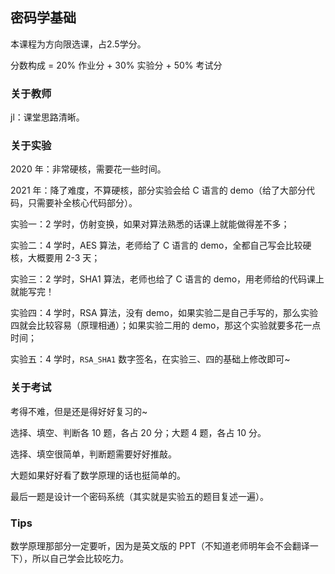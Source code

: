 ## 密码学基础

本课程为方向限选课，占2.5学分。

分数构成 = 20% 作业分 + 30% 实验分 + 50% 考试分

### 关于教师

jl：课堂思路清晰。

### 关于实验

2020 年：非常硬核，需要花一些时间。

2021 年：降了难度，不算硬核，部分实验会给 C 语言的 demo（给了大部分代码，只需要补全核心代码部分）。

实验一：2 学时，仿射变换，如果对算法熟悉的话课上就能做得差不多；

实验二：4 学时，AES 算法，老师给了 C 语言的 demo，全都自己写会比较硬核，大概要用 2-3 天；

实验三：2 学时，SHA1 算法，老师也给了 C 语言的 demo，用老师给的代码课上就能写完！

实验四：4 学时，RSA 算法，没有 demo，如果实验二是自己手写的，那么实验四就会比较容易（原理相通）；如果实验二用的 demo，那这个实验就要多花一点时间；

实验五：4 学时，`RSA_SHA1` 数字签名，在实验三、四的基础上修改即可~

### 关于考试

考得不难，但是还是得好好复习的~

选择、填空、判断各 10 题，各占 20 分；大题 4 题，各占 10 分。

选择、填空很简单，判断题需要好好推敲。

大题如果好好看了数学原理的话也挺简单的。

最后一题是设计一个密码系统（其实就是实验五的题目复述一遍）。

### Tips

数学原理那部分一定要听，因为是英文版的 PPT（不知道老师明年会不会翻译一下），所以自己学会比较吃力。
